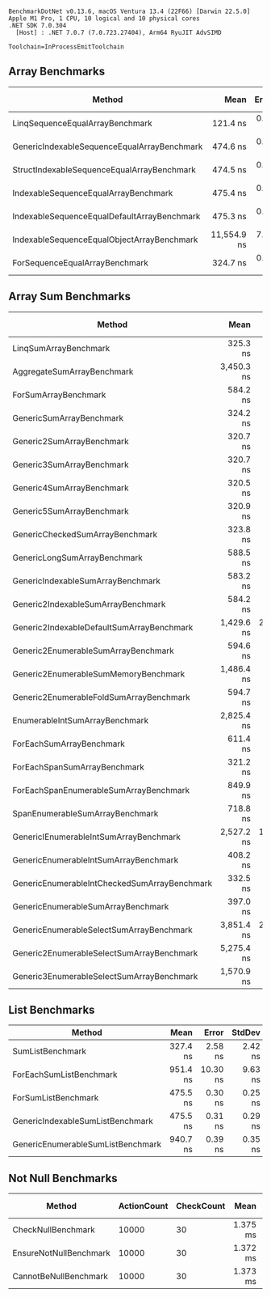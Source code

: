 ```

BenchmarkDotNet v0.13.6, macOS Ventura 13.4 (22F66) [Darwin 22.5.0]
Apple M1 Pro, 1 CPU, 10 logical and 10 physical cores
.NET SDK 7.0.304
  [Host] : .NET 7.0.7 (7.0.723.27404), Arm64 RyuJIT AdvSIMD

Toolchain=InProcessEmitToolchain  

```

## Array Benchmarks

|                                      Method |        Mean |   Error |  StdDev | Ratio | RatioSD | Allocated | Alloc Ratio |
|-------------------------------------------- |------------:|--------:|--------:|------:|--------:|----------:|------------:|
|             LinqSequenceEqualArrayBenchmark |    121.4 ns | 0.13 ns | 0.25 ns |  1.00 |    0.00 |         - |          NA |
| GenericIndexableSequenceEqualArrayBenchmark |    474.6 ns | 0.11 ns | 0.10 ns |  3.91 |    0.00 |         - |          NA |
|  StructIndexableSequenceEqualArrayBenchmark |    474.5 ns | 0.12 ns | 0.11 ns |  3.91 |    0.00 |         - |          NA |
|        IndexableSequenceEqualArrayBenchmark |    475.4 ns | 0.12 ns | 0.11 ns |  3.92 |    0.00 |         - |          NA |
| IndexableSequenceEqualDefaultArrayBenchmark |    475.3 ns | 0.09 ns | 0.08 ns |  3.92 |    0.00 |         - |          NA |
|  IndexableSequenceEqualObjectArrayBenchmark | 11,554.9 ns | 7.62 ns | 7.13 ns | 95.28 |    0.09 |         - |          NA |
|              ForSequenceEqualArrayBenchmark |    324.7 ns | 0.15 ns | 0.13 ns |  2.68 |    0.00 |         - |          NA |

## Array Sum Benchmarks

|                                       Method |       Mean |    Error |   StdDev |     Median | Ratio | RatioSD |   Gen0 | Allocated | Alloc Ratio |
|--------------------------------------------- |-----------:|---------:|---------:|-----------:|------:|--------:|-------:|----------:|------------:|
|                        LinqSumArrayBenchmark |   325.3 ns |  0.21 ns |  0.20 ns |   325.3 ns |  1.00 |    0.00 |      - |         - |          NA |
|                   AggregateSumArrayBenchmark | 3,450.3 ns |  3.14 ns |  2.62 ns | 3,449.9 ns | 10.61 |    0.01 | 0.0038 |      32 B |          NA |
|                         ForSumArrayBenchmark |   584.2 ns |  0.36 ns |  0.30 ns |   584.4 ns |  1.80 |    0.00 |      - |         - |          NA |
|                     GenericSumArrayBenchmark |   324.2 ns |  0.18 ns |  0.14 ns |   324.2 ns |  1.00 |    0.00 | 0.0038 |      24 B |          NA |
|                    Generic2SumArrayBenchmark |   320.7 ns |  0.13 ns |  0.12 ns |   320.7 ns |  0.99 |    0.00 |      - |         - |          NA |
|                    Generic3SumArrayBenchmark |   320.7 ns |  0.25 ns |  0.23 ns |   320.7 ns |  0.99 |    0.00 |      - |         - |          NA |
|                    Generic4SumArrayBenchmark |   320.5 ns |  0.65 ns |  0.58 ns |   320.6 ns |  0.99 |    0.00 |      - |         - |          NA |
|                    Generic5SumArrayBenchmark |   320.9 ns |  0.38 ns |  0.30 ns |   320.9 ns |  0.99 |    0.00 |      - |         - |          NA |
|              GenericCheckedSumArrayBenchmark |   323.8 ns |  2.56 ns |  2.27 ns |   322.6 ns |  1.00 |    0.01 |      - |         - |          NA |
|                 GenericLongSumArrayBenchmark |   588.5 ns |  6.77 ns |  6.33 ns |   586.2 ns |  1.81 |    0.02 |      - |         - |          NA |
|            GenericIndexableSumArrayBenchmark |   583.2 ns |  1.01 ns |  0.94 ns |   582.9 ns |  1.79 |    0.00 |      - |         - |          NA |
|           Generic2IndexableSumArrayBenchmark |   584.2 ns |  0.43 ns |  0.40 ns |   584.2 ns |  1.80 |    0.00 |      - |         - |          NA |
|    Generic2IndexableDefaultSumArrayBenchmark | 1,429.6 ns | 28.24 ns | 33.61 ns | 1,400.5 ns |  4.36 |    0.10 |      - |         - |          NA |
|          Generic2EnumerableSumArrayBenchmark |   594.6 ns |  0.42 ns |  0.39 ns |   594.7 ns |  1.83 |    0.00 |      - |         - |          NA |
|         Generic2EnumerableSumMemoryBenchmark | 1,486.4 ns |  1.43 ns |  1.34 ns | 1,486.6 ns |  4.57 |    0.01 |      - |         - |          NA |
|      Generic2EnumerableFoldSumArrayBenchmark |   594.7 ns |  0.49 ns |  0.45 ns |   594.8 ns |  1.83 |    0.00 |      - |         - |          NA |
|               EnumerableIntSumArrayBenchmark | 2,825.4 ns |  3.24 ns |  2.71 ns | 2,824.6 ns |  8.69 |    0.01 | 0.0038 |      32 B |          NA |
|                     ForEachSumArrayBenchmark |   611.4 ns |  0.46 ns |  0.40 ns |   611.5 ns |  1.88 |    0.00 |      - |         - |          NA |
|                 ForEachSpanSumArrayBenchmark |   321.2 ns |  0.37 ns |  0.33 ns |   321.2 ns |  0.99 |    0.00 |      - |         - |          NA |
|       ForEachSpanEnumerableSumArrayBenchmark |   849.9 ns |  0.41 ns |  0.34 ns |   850.0 ns |  2.61 |    0.00 |      - |         - |          NA |
|              SpanEnumerableSumArrayBenchmark |   718.8 ns |  0.37 ns |  0.35 ns |   718.8 ns |  2.21 |    0.00 |      - |         - |          NA |
|       GenericIEnumerableIntSumArrayBenchmark | 2,527.2 ns | 12.32 ns | 11.52 ns | 2,521.7 ns |  7.77 |    0.04 | 0.0038 |      32 B |          NA |
|        GenericEnumerableIntSumArrayBenchmark |   408.2 ns |  0.25 ns |  0.22 ns |   408.1 ns |  1.25 |    0.00 |      - |         - |          NA |
| GenericEnumerableIntCheckedSumArrayBenchmark |   332.5 ns |  0.19 ns |  0.17 ns |   332.6 ns |  1.02 |    0.00 |      - |         - |          NA |
|           GenericEnumerableSumArrayBenchmark |   397.0 ns |  0.33 ns |  0.30 ns |   397.2 ns |  1.22 |    0.00 |      - |         - |          NA |
|     GenericEnumerableSelectSumArrayBenchmark | 3,851.4 ns | 21.17 ns | 19.80 ns | 3,841.2 ns | 11.84 |    0.06 | 0.0076 |      48 B |          NA |
|    Generic2EnumerableSelectSumArrayBenchmark | 5,275.4 ns |  5.77 ns |  4.82 ns | 5,275.5 ns | 16.22 |    0.02 |      - |         - |          NA |
|    Generic3EnumerableSelectSumArrayBenchmark | 1,570.9 ns |  1.87 ns |  1.56 ns | 1,571.4 ns |  4.83 |    0.01 |      - |         - |          NA |

## List Benchmarks

|                            Method |     Mean |    Error |  StdDev | Ratio | RatioSD |
|---------------------------------- |---------:|---------:|--------:|------:|--------:|
|                  SumListBenchmark | 327.4 ns |  2.58 ns | 2.42 ns |  1.00 |    0.00 |
|           ForEachSumListBenchmark | 951.4 ns | 10.30 ns | 9.63 ns |  2.91 |    0.05 |
|               ForSumListBenchmark | 475.5 ns |  0.30 ns | 0.25 ns |  1.46 |    0.01 |
|  GenericIndexableSumListBenchmark | 475.5 ns |  0.31 ns | 0.29 ns |  1.45 |    0.01 |
| GenericEnumerableSumListBenchmark | 940.7 ns |  0.39 ns | 0.35 ns |  2.88 |    0.02 |

## Not Null Benchmarks

|                 Method | ActionCount | CheckCount |     Mean |     Error |    StdDev | Ratio | Allocated | Alloc Ratio |
|----------------------- |------------ |----------- |---------:|----------:|----------:|------:|----------:|------------:|
|     CheckNullBenchmark |       10000 |         30 | 1.375 ms | 0.0008 ms | 0.0006 ms |  1.00 |       4 B |        1.00 |
| EnsureNotNullBenchmark |       10000 |         30 | 1.372 ms | 0.0008 ms | 0.0008 ms |  1.00 |       4 B |        1.00 |
|  CannotBeNullBenchmark |       10000 |         30 | 1.373 ms | 0.0025 ms | 0.0022 ms |  1.00 |       4 B |        1.00 |